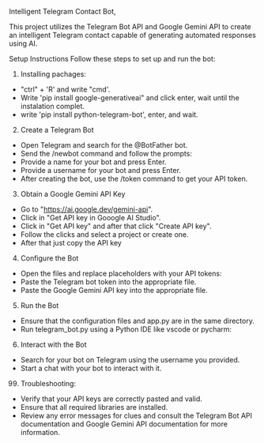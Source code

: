 Intelligent Telegram Contact Bot,

This project utilizes the Telegram Bot API and Google Gemini API to create an intelligent Telegram contact capable of generating automated responses using AI.

Setup Instructions
Follow these steps to set up and run the bot:

1. Installing pachages:
- "ctrl" + 'R' and write "cmd'.
- Write 'pip install google-generativeai" and click enter, wait until the instalation complet.
- write 'pip install python-telegram-bot', enter, and wait.
  
2. Create a Telegram Bot
- Open Telegram and search for the @BotFather bot.
- Send the /newbot command and follow the prompts:
- Provide a name for your bot and press Enter.
- Provide a username for your bot and press Enter.
- After creating the bot, use the /token command to get your API token.

3. Obtain a Google Gemini API Key
- Go to "https://ai.google.dev/gemini-api".
- Click in "Get API key in Gooogle AI Studio".
- Click in "Get API key" and after that click "Create API key".
- Follow the clicks and select a project or create one.
- After that just copy the API key

4. Configure the Bot
- Open the files and replace placeholders with your API tokens:
- Paste the Telegram bot token into the appropriate file.
- Paste the Google Gemini API key into the appropriate file.

5. Run the Bot
- Ensure that the configuration files and app.py are in the same directory.
- Run telegram_bot.py using a Python IDE like vscode or pycharm:

6. Interact with the Bot
- Search for your bot on Telegram using the username you provided.
- Start a chat with your bot to interact with it.

99. Troubleshooting:
- Verify that your API keys are correctly pasted and valid.
- Ensure that all required libraries are installed.
- Review any error messages for clues and consult the Telegram Bot API documentation and Google Gemini API documentation for more information.
